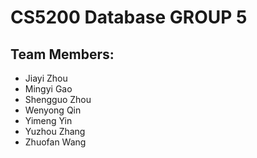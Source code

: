 # CS5200 Database GROUP 5

## Team Members:

- Jiayi Zhou
- Mingyi Gao
- Shengguo Zhou
- Wenyong Qin
- Yimeng Yin
- Yuzhou Zhang
- Zhuofan Wang
